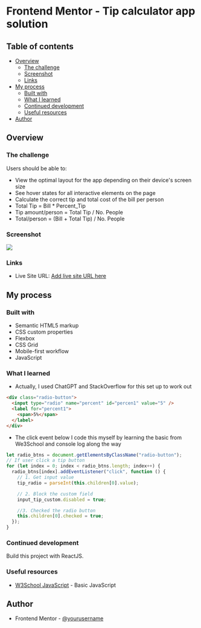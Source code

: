 # Frontend Mentor - Tip calculator app solution

## Table of contents

- [Overview](#overview)
  - [The challenge](#the-challenge)
  - [Screenshot](#screenshot)
  - [Links](#links)
- [My process](#my-process)
  - [Built with](#built-with)
  - [What I learned](#what-i-learned)
  - [Continued development](#continued-development)
  - [Useful resources](#useful-resources)
- [Author](#author)

## Overview

### The challenge

Users should be able to:

- View the optimal layout for the app depending on their device's screen size
- See hover states for all interactive elements on the page
- Calculate the correct tip and total cost of the bill per person
- Total Tip = Bill \* Percent_Tip
- Tip amount/person = Total Tip / No. People
- Total/person = (Bill + Total Tip) / No. People

### Screenshot

![](./screenshot.jpg)

### Links

<!-- - Solution URL: [Add solution URL here](https://your-solution-url.com) -->

- Live Site URL: [Add live site URL here](https://your-live-site-url.com)

## My process

### Built with

- Semantic HTML5 markup
- CSS custom properties
- Flexbox
- CSS Grid
- Mobile-first workflow
- JavaScript

### What I learned

- Actually, I used ChatGPT and StackOverflow for this set up to work out
```html
<div class="radio-button">
  <input type="radio" name="percent" id="percen1" value="5" />
  <label for="percent1">
    <span>5%</span>
  </label>
</div>
```

-  The click event below I code this myself by learning the basic from We3School and console log along the way
```js
let radio_btns = document.getElementsByClassName("radio-button");
// If user click a tip button
for (let index = 0; index < radio_btns.length; index++) {
  radio_btns[index].addEventListener("click", function () {
    // 1. Get input value
    tip_radio = parseInt(this.children[0].value);

    // 2. Block the custom field
    input_tip_custom.disabled = true;

    //3. Checked the radio button
    this.children[0].checked = true;
  });
}
```

### Continued development

Build this project with ReactJS.

### Useful resources

- [W3School JavaScript](https://www.w3schools.com/js/default.asp) - Basic JavaScript

## Author

- Frontend Mentor - [@yourusername](https://www.frontendmentor.io/profile/yourusername)
